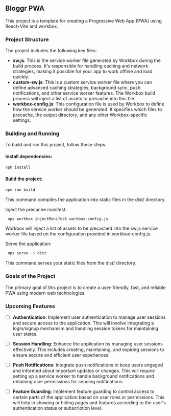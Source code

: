 ## Bloggr PWA

This project is a template for creating a Progressive Web App (PWA) using React+Vite and workbox. 

### Project Structure
The project includes the following key files:
- **sw.js**: This is the service worker file generated by Workbox during the build process. It's responsible for handling caching and network strategies, making it possible for your app to work offline and load quickly.
- **custom-sw.js**: This is a custom service worker file where you can define advanced caching strategies, background sync, push notifications, and other service worker features. The Workbox build process will inject a list of assets to precache into this file.
- **workbox-config.js**: This configuration file is used by Workbox to define how the service worker should be generated. It specifies which files to precache, the output directory, and any other Workbox-specific settings.

### Building and Running
To build and run this project, follow these steps:

#### Install dependencies:

```bash
npm install
```

#### Build the project:

```bash
npm run build
```

This command compiles the application into static files in the dist/ directory.

Inject the precache manifest:

```bash
 npx workbox injectManifest workbox-config.js
```

Workbox will inject a list of assets to be precached into the sw.js service worker file based on the configuration provided in workbox-config.js.

Serve the application:

```bash
 npx serve -s dist
```

This command serves your static files from the dist/ directory.


### Goals of the Project
The primary goal of this project is to create a user-friendly, fast, and reliable PWA using modern web technologies. 

### Upcoming Features

- [ ] **Authentication**: Implement user authentication to manage user sessions and secure access to the application. This will involve integrating a login/signup mechanism and handling session tokens for maintaining user states.

- [ ] **Session Handling**: Enhance the application by managing user sessions effectively. This includes creating, maintaining, and expiring sessions to ensure secure and efficient user experiences.

- [ ] **Push Notifications**: Integrate push notifications to keep users engaged and informed about important updates or changes. This will require setting up a service worker to handle background notifications and obtaining user permissions for sending notifications.

- [ ] **Feature Guarding**: Implement feature guarding to control access to certain parts of the application based on user roles or permissions. This will help in showing or hiding pages and features according to the user's authentication status or subscription level.
